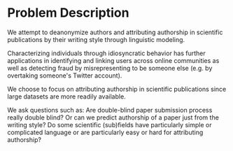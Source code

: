 # Problem Description

We attempt to deanonymize authors and attributing authorship in scientific publications by their writing style through linguistic modeling.

Characterizing individuals through idiosyncratic behavior has further applications in identifying and linking users across online communities as well as detecting fraud by misrepresenting to be someone else (e.g. by overtaking someone's Twitter account).

We choose to focus on attributing authorship in scientific publications since large datasets are more readily available.

We ask questions such as: 
Are double-blind paper submission process really double blind?
Or can we predict authorship of a paper just from the writing style?
Do some scientific (sub)fields have particularly simple or complicated language or are particularly easy or hard for attributing authorship?
